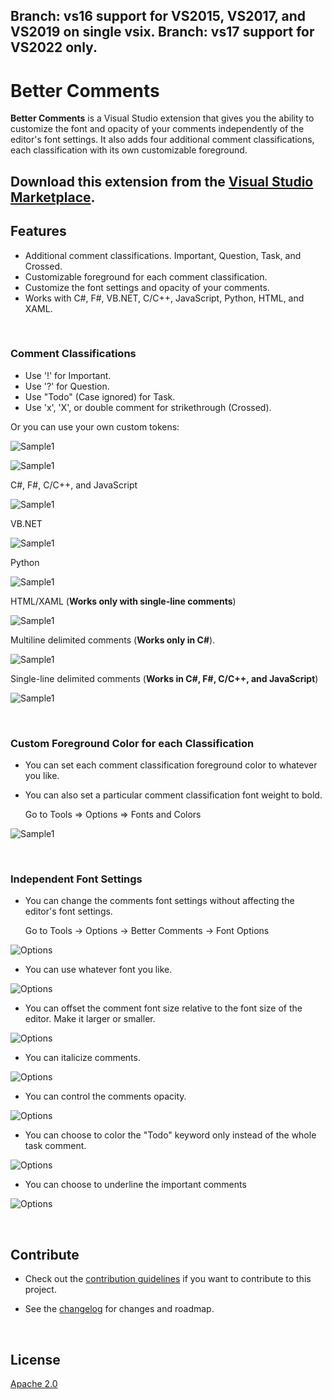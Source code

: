 Branch: vs16 support for VS2015, VS2017, and VS2019 on single vsix.
Branch: vs17 support for VS2022 only.
---------------------------------------


# Better Comments
**Better Comments** is a Visual Studio extension that gives you the ability to customize the font and opacity of your comments independently of the editor's font settings. 
It also adds four additional comment classifications, each classification with its own customizable foreground. 




<!-- Update the VS Gallery link after you upload the VSIX-->
Download this extension from the [Visual Studio Marketplace](https://marketplace.visualstudio.com/items?itemName=OmarRwemi.BetterComments).
---------------------------------------

## Features

- Additional comment classifications. Important, Question, Task, and Crossed. 
- Customizable foreground for each comment classification.
- Customize the font settings and opacity of your comments.
- Works with C#, F#, VB.NET, C/C++, JavaScript, Python, HTML, and XAML.

<br>

### Comment Classifications

- Use '!' for Important.
- Use '?' for Question.
- Use "Todo" (Case ignored) for Task.
- Use 'x', 'X', or double comment for strikethrough (Crossed).


Or you can use your own custom tokens:

![Sample1](screenshots/CustomTokensExample.png)

![Sample1](screenshots/CustomTokensOptionsPage.png)




C#, F#, C/C++, and JavaScript 

![Sample1](screenshots/ClassificationC.png)

VB.NET 

![Sample1](screenshots/ClassificationVB.png)

Python 

![Sample1](screenshots/ClassificationPython.png)

HTML/XAML (**Works only with single-line comments**) 

![Sample1](screenshots/ClassificationMarkup.png)

Multiline delimited comments (**Works only in C#**).

![Sample1](screenshots/ClassificationMultilineCS.png)

Single-line delimited comments (**Works in C#, F#, C/C++, and JavaScript**)

![Sample1](screenshots/ClassificationDelimited.png)

<br>

### Custom Foreground Color for each Classification 

- You can set each comment classification foreground color to whatever you like.

- You can also set a particular comment classification font weight to bold.

   Go to Tools => Options => Fonts and Colors


![Sample1](screenshots/CommentsColors.png)

<br>

### Independent Font Settings

- You can change the comments font settings without affecting the editor's font settings.

   Go to Tools -> Options -> Better Comments -> Font Options

![Options](screenshots/Options.png)

- You can use whatever font you like.

![Options](screenshots/FontSample.png)

- You can offset the comment font size relative to the font size of the editor. Make it larger or smaller.

![Options](screenshots/SizeSample.png)

- You can italicize comments.

![Options](screenshots/ItalicSample.png)

- You can control the comments opacity.

![Options](screenshots/OpacitySample.png)

- You can choose to color the "Todo" keyword only instead of the whole task comment.

![Options](screenshots/HighlightOnlyKeywordSample.png)

- You can choose to underline the important comments 

![Options](screenshots/UnderlineSample.png)


<br>

## Contribute
- Check out the [contribution guidelines](CONTRIBUTING.md)
if you want to contribute to this project.

- See the [changelog](CHANGELOG.md) for changes and roadmap.

<br>

## License
[Apache 2.0](LICENSE)